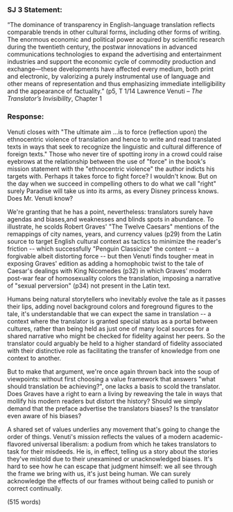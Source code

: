 
### SJ 3 Statement:
“The dominance of transparency in English-language translation reflects comparable trends in other cultural forms, including other forms of writing. The enormous economic and political power acquired by scientific research during the twentieth century, the postwar innovations in advanced communications technologies to expand the advertising and entertainment industries and support the economic cycle of commodity production and exchange—these developments have affected every medium, both print and electronic, by valorizing a purely instrumental use of language and other means of representation and thus emphasizing immediate intelligibility and the appearance of factuality.”
(p5, T 1/14 Lawrence Venuti – *The Translator’s Invisibility*, Chapter 1

### Response:

Venuti closes with "The ultimate aim ...is to force (reflection upon) the ethnocentric violence of translation and hence to write and read translated texts in ways that seek to recognize the linguistic and cultural difference of foreign texts."  Those who never tire of spotting irony in a crowd could raise eyebrows at the relationship between the use of "force" in the book's mission statement with the "ethnocentric violence" the author indicts his targets with.  Perhaps it takes force to fight force?  I wouldn't know.  But on the day when we succeed in compelling others to do what we call "right" surely Paradise will take us into its arms,  as every Disney princess knows. Does Mr. Venuti know?

We're granting that he has a point, nevertheless: translators surely have agendas and biases,and weaknesses and blinds spots in abundance.  To illustrate, he scolds Robert Graves' "The Twelve Caesars" mentions of the remappings of city names, years, and currency values (p29) from the Latin source to target English cultural context as tactics to minimize the reader's friction -- which successfully "Penguin Classicize" the content -- a forgivable albeit distorting force -- but then Venuti finds tougher meat in exposing Graves' edition as adding a homophobic twist to the tale of Caesar's dealings with King Nicomedes (p32) in which Graves' modern post-war fear of homosexuality colors the translation, imposing a narrative of "sexual perversion" (p34) not present in the Latin text.

Humans being natural storytellers who inevitably evolve the tale as it passes their lips, adding novel background colors and foreground figures to the tale, it's understandable that we can expect the same in translation -- a context where the translator is granted special status as a portal between cultures, rather than being held as just one of many local sources for a shared narrative who might be checked for fidelity against her peers.  So the translator could arguably be held to a higher standard of fidelity associated with their distinctive role as facilitating the transfer of knowledge from one context to another.

But to make that argument, we're once again thrown back into the soup of viewpoints: without first choosing a value framework that answers "what should translation be achieving?", one lacks a basis to scold the translator.  Does Graves have a right to earn a living by reweaving the tale in ways that mollify his modern readers but distort the history?  Should we simply demand that the preface advertise the translators biases?  Is the translator even aware of his biases?

A shared set of values underlies any movement that's going to change the order of things.  Venuti's mission reflects the values of a modern academic-flavored universal liberalism: a podium from which he takes translators to task for their misdeeds.  He is, in effect, telling us a story about the stories they've mistold due to their unexamined or unacknowledged biases. It's hard to see how he can escape that judgment himself: we all see through the frame we bring with us, it's just being human.  We can surely acknowledge the effects of our frames without being called to punish or correct continually.

(515 words)
